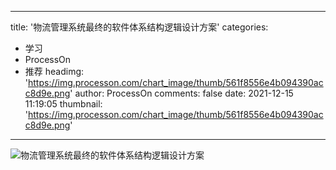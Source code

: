 
---
title: '物流管理系统最终的软件体系结构逻辑设计方案'
categories: 
 - 学习
 - ProcessOn
 - 推荐
headimg: 'https://img.processon.com/chart_image/thumb/561f8556e4b094390acc8d9e.png'
author: ProcessOn
comments: false
date: 2021-12-15 11:19:05
thumbnail: 'https://img.processon.com/chart_image/thumb/561f8556e4b094390acc8d9e.png'
---

<div>   
<img class="thumb" alt="物流管理系统最终的软件体系结构逻辑设计方案" src="https://img.processon.com/chart_image/thumb/561f8556e4b094390acc8d9e.png" referrerpolicy="no-referrer">
<p></p>  
</div>
            